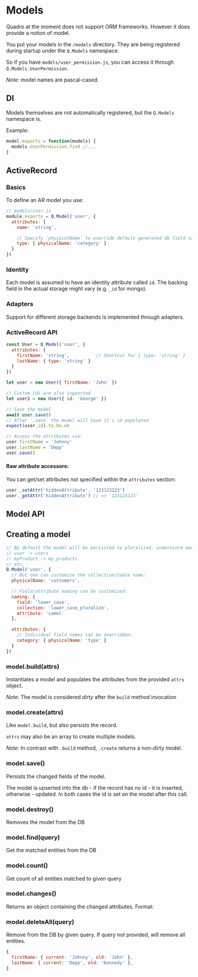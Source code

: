 # Models

Quadro at the moment does not support ORM frameworks. However it does provide a notion of model.

You put your models in the `/models` directory. They are being registered during startup under the `Q.Models` namespace.

So if you have `models/user_permission.js`, you can access it through `Q.Models.UserPermission`.

*Note:* model names are pascal-cased.

## DI

Models themselves are not automatically registered, but the `Q.Models` namespace is.

Example:

```js
model.exports = function(models) {
  models.UserPermission.find //...
}
```

## ActiveRecord

### Basics

To define an AR model you use:

```js
// models/user.js
module.exports = Q.Model('user', {
  attributes: {
    name: 'string',

    // Specify `physicalName` to override default generated db field name
    type: { physicalName: 'category' }
  }
})
```

### Identity

Each model is assumed to have an identity attribute called `id`. The backing
field in the actual storage might vary (e.g. `_id` for mongo).


### Adapters

Support for different storage backends is implemented through adapters.

### ActiveRecord API

```js
const User = Q.Model('user', {
  attributes: {
    firstName: 'string',          // Shortcut for { type: 'string' }
    lastName: { type: 'string' }
  }
})

let user = new User({ firstName: 'John' })

// Custom ids are also supported
let user2 = new User({ id: 'George' })

// Save the model
await user.save()
// After `.save` the model will have it's id populated
expect(user.id).to.be.ok

// Access the attributes via:
user.firstName = 'Johnny'
user.lastName = 'Depp'
user.save()
```

#### Raw attribute accessors:

You can get/set attributes not specified within the `attributes` section:

```js
user._setAttr('hiddenAttribute', '123123123')
user._getAttr('hiddenAttribute') // => '123123123'
```

## Model API

## Creating a model

```js
// By default the model will be persisted to pluralized, underscore model name entity:
// user -> users
// myProduct -> my_products
// etc.
Q.Model('user', {
  // But one can customize the collection/table name:
  physicalName: 'customers',

  // Field/attribute naming can be customized:
  naming: {  
    field: 'lower_case',
    collection: 'lower_case_pluralize',
    attribute: 'camel'
  },

  attributes: {
    // Individual field names can be overridden:
    category: { physicalName: 'type' }
  }
})
```

### model.build(attrs)

Instantiates a model and populates the attributes from the provided `attrs` object.

*Note:* The model is considered *dirty* after the `build` method invocation

### model.create(attrs)

Like `model.build`, but also persists the record.

`attrs` may also be an array to create multiple models.

*Note:* In contrast with `.build` method, `.create` returns a non-dirty model.

### model.save()

Persists the changed fields of the model.

The model is upserted into the db - if the record has no id - it is inserted,
otherwise - updated.
In both cases the id is set on the model after this call.


### model.destroy()

Removes the model from the DB


### model.find(query)

Get the matched entities from the DB


### model.count()

Get count of all entities matched to given query


### model.changes()

Returns an object containing the changed attributes. Format:

### model.deleteAll(query)

Remove from the DB by given query. If query not provided, will remove all entities.


```js
{
  firstName: { current: 'Johnny', old: 'John' },
  lastName: { current: 'Depp', old: 'Kennedy' },
}
```
